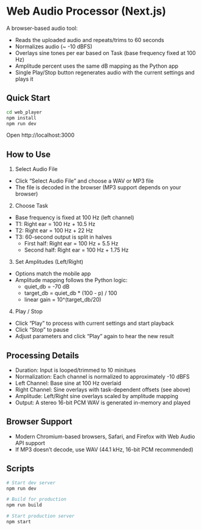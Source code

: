 # Web Audio Processor (Next.js)

A browser-based audio tool:
- Reads the uploaded audio and repeats/trims to 60 seconds
- Normalizes audio (~ -10 dBFS)
- Overlays sine tones per ear based on Task (base frequency fixed at 100 Hz)
- Amplitude percent uses the same dB mapping as the Python app
- Single Play/Stop button regenerates audio with the current settings and plays it

## Quick Start

```bash
cd web_player
npm install
npm run dev
```

Open http://localhost:3000

## How to Use

1) Select Audio File
- Click “Select Audio File” and choose a WAV or MP3 file
- The file is decoded in the browser (MP3 support depends on your browser)

2) Choose Task
- Base frequency is fixed at 100 Hz (left channel)
- T1: Right ear = 100 Hz + 10.5 Hz
- T2: Right ear = 100 Hz + 22 Hz
- T3: 60-second output is split in halves
  - First half: Right ear = 100 Hz + 5.5 Hz
  - Second half: Right ear = 100 Hz + 1.75 Hz

3) Set Amplitudes (Left/Right)
- Options match the mobile app
- Amplitude mapping follows the Python logic:
  - quiet_db = -70 dB
  - target_db = quiet_db * (100 - p) / 100
  - linear gain = 10^(target_db/20)

4) Play / Stop
- Click “Play” to process with current settings and start playback
- Click “Stop” to pause
- Adjust parameters and click “Play” again to hear the new result

## Processing Details

- Duration: Input is looped/trimmed to 10 minitues
- Normalization: Each channel is normalized to approximately -10 dBFS
- Left Channel: Base sine at 100 Hz overlaid
- Right Channel: Sine overlays with task-dependent offsets (see above)
- Amplitude: Left/Right sine overlays scaled by amplitude mapping
- Output: A stereo 16-bit PCM WAV is generated in-memory and played

## Browser Support
- Modern Chromium-based browsers, Safari, and Firefox with Web Audio API support
- If MP3 doesn’t decode, use WAV (44.1 kHz, 16-bit PCM recommended)

## Scripts

```bash
# Start dev server
npm run dev

# Build for production
npm run build

# Start production server
npm start
```
